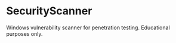 # SecurityScanner
Windows vulnerability scanner for penetration testing. Educational purposes only.
